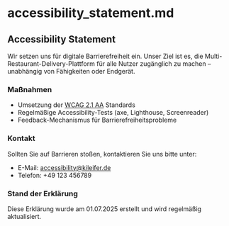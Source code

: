 # accessibility_statement.md

## Accessibility Statement

Wir setzen uns für digitale Barrierefreiheit ein. Unser Ziel ist es, die Multi-Restaurant-Delivery-Plattform für alle Nutzer zugänglich zu machen – unabhängig von Fähigkeiten oder Endgerät.

### Maßnahmen
- Umsetzung der [WCAG 2.1 AA](https://www.w3.org/WAI/standards-guidelines/wcag/) Standards
- Regelmäßige Accessibility-Tests (axe, Lighthouse, Screenreader)
- Feedback-Mechanismus für Barrierefreiheitsprobleme

### Kontakt
Sollten Sie auf Barrieren stoßen, kontaktieren Sie uns bitte unter:
- E-Mail: accessibility@kileifer.de
- Telefon: +49 123 456789

### Stand der Erklärung
Diese Erklärung wurde am 01.07.2025 erstellt und wird regelmäßig aktualisiert.
